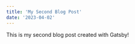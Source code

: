```yaml
---
title: 'My Second Blog Post'
date: '2023-04-02'
---
```


This is my second blog post created with Gatsby!
